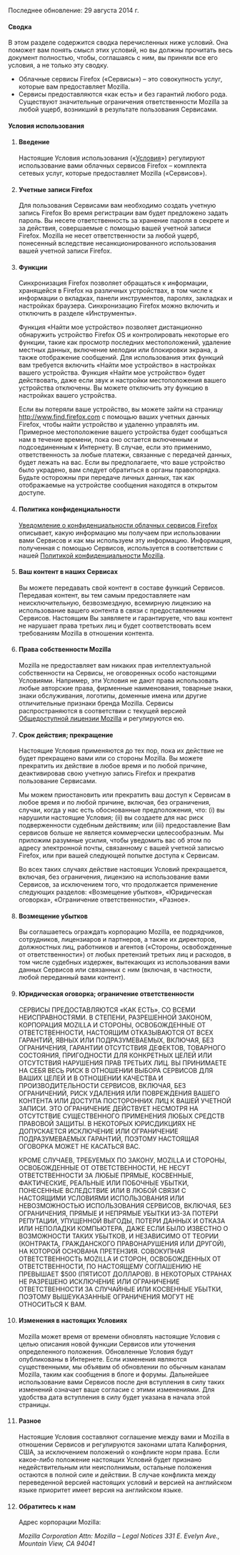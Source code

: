 Последнее обновление: 29 августа 2014 г.

#### Сводка

В этом разделе содержится сводка перечисленных ниже условий. Она поможет вам понять смысл этих условий, но вы должны прочитать весь документ полностью, чтобы, соглашаясь с ним, вы приняли все его условия, а не только эту сводку.

- Облачные сервисы Firefox («Сервисы») – это совокупность услуг, которые вам предоставляет Mozilla.
- Сервисы предоставляются «как есть» и без гарантий любого рода. Существуют значительные ограничения ответственности Mozilla за любой ущерб, возникший в результате пользования Сервисами.

#### Условия использования

1. #### Введение

    Настоящие Условия использования («<u>Условия</u>») регулируют использование вами облачных сервисов Firefox – комплекта сетевых услуг, которые предоставляет Mozilla («Сервисов»).

2. #### Учетные записи Firefox

    Для пользования Сервисами вам необходимо создать учетную запись Firefox  Во время регистрации вам будет предложено задать пароль. Вы несете ответственность за хранение пароля в секрете и за действия, совершаемые с помощью вашей учетной записи Firefox. Mozilla не несет ответственности за любой ущерб, понесенный вследствие несанкционированного использования вашей учетной записи Firefox.

3. #### Функции

    Синхронизация Firefox позволяет обращаться к информации, хранящейся в Firefox на различных устройствах, в том числе к информации о вкладках, панели инструментов, паролях, закладках и настройках браузера. Синхронизацию Firefox можно включить и отключить в разделе «Инструменты».

    Функция «Найти мое устройство» позволяет дистанционно обнаружить устройство Firefox OS и контролировать некоторые его функции, такие как просмотр последних местоположений, удаление местных данных, включение мелодии или блокировки экрана, а также отображение сообщений. Для использования этих функций вам требуется включить «Найти мое устройство» в настройках вашего устройства. Функция «Найти мое устройство» будет действовать, даже если звук и настройки местоположения вашего устройства отключены. Вы можете отключить эту функцию в настройках вашего устройства.

    Если вы потеряли ваше устройство, вы можете зайти на страницу http://www.find.firefox.com с помощью ваших учетных данных Firefox, чтобы найти устройство и удаленно управлять им. Примерное местоположение вашего устройства будет сообщаться нам в течение времени, пока оно остается включенным и подсоединенным к Интернету. В случае, если это применимо, ответственность за любые платежи, связанные с передачей данных, будет лежать на вас. Если вы предполагаете, что ваше устройство было украдено, вам следует обратиться в органы правопорядка. Будьте осторожны при передаче личных данных, так как отображаемые на устройстве сообщения находятся в открытом доступе.

4. #### Политика конфиденциальности

    [Уведомление о конфиденциальности облачных сервисов Firefox](https://www.mozilla.org/privacy/firefox-cloud/) описывает, какую информацию мы получаем при использовании вами Сервисов и как мы используем эту информацию. Информация, полученная с помощью Сервисов, используется в соответствии с нашей [Политикой конфиденциальности Mozilla](https://www.mozilla.org/privacy/).

5. #### Ваш контент в наших Сервисах

    Вы можете передавать свой контент в составе функций Сервисов. Передавая контент, вы тем самым предоставляете нам неисключительную, безвозмездную, всемирную лицензию на использование вашего контента в связи с предоставлением Сервисов. Настоящим Вы заявляете и гарантируете, что ваш контент не нарушает права третьих лиц и будет соответствовать всем требованиям Mozilla в отношении контента.

6. #### Права собственности Mozilla

    Mozilla не предоставляет вам никаких прав интеллектуальной собственности на Сервисы, не оговоренных особо настоящими Условиями. Например, эти Условия не дают права использовать любые авторские права, фирменные наименования, товарные знаки, знаки обслуживания, логотипы, доменные имена или другие отличительные признаки бренда Mozilla. Сервисы распространяются в соответствии с текущей версией [Общедоступной лицензии Mozilla](https://www.mozilla.org/MPL/) и регулируются ею.

7. #### Срок действия; прекращение

    Настоящие Условия применяются до тех пор, пока их действие не будет прекращено вами или со стороны Mozilla. Вы можете прекратить их действие в любое время и по любой причине, деактивировав свою учетную запись Firefox и прекратив пользование Сервисами.

    Мы можем приостановить или прекратить ваш доступ к Сервисам в любое время и по любой причине, включая, без ограничения, случаи, когда у нас есть обоснованные предположения, что: (i) вы нарушили настоящие Условия; (ii) вы создаете для нас риск подверженности судебным действиям; или (iii) предоставление Вам сервисов больше не является коммерчески целесообразным. Мы приложим разумные усилия, чтобы уведомить вас об этом по адресу электронной почты, связанному с вашей учетной записью Firefox, или при вашей следующей попытке доступа к Сервисам.

    Во всех таких случаях действие настоящих Условий прекращается, включая, без ограничения, лицензию на использование вами Сервисов, за исключением того, что продолжается применение следующих разделов: «Возмещение убытков», «Юридическая оговорка», «Ограничение ответственности», «Разное».

8. #### Возмещение убытков

    Вы соглашаетесь ограждать корпорацию Mozilla, ее подрядчиков, сотрудников, лицензиаров и партнеров, а также их директоров, должностных лиц, работников и агентов («Стороны, освобожденные от ответственности») от любых претензий третьих лиц и расходов, в том числе судебных издержек, вытекающих из использования вами данных Сервисов или связанных с ним (включая, в частности, любой переданный вами контент).

9. #### Юридическая оговорка; ограничение ответственности

    СЕРВИСЫ ПРЕДОСТАВЛЯЮТСЯ «КАК ЕСТЬ», СО ВСЕМИ НЕИСПРАВНОСТЯМИ. В СТЕПЕНИ, РАЗРЕШЕННОЙ ЗАКОНОМ, КОРПОРАЦИЯ MOZILLA И СТОРОНЫ, ОСВОБОЖДЕННЫЕ ОТ ОТВЕТСТВЕННОСТИ, НАСТОЯЩИМ ОТКАЗЫВАЮТСЯ ОТ ВСЕХ ГАРАНТИЙ, ЯВНЫХ ИЛИ ПОДРАЗУМЕВАЕМЫХ, ВКЛЮЧАЯ, БЕЗ ОГРАНИЧЕНИЯ, ГАРАНТИИ ОТСУТСТВИЯ ДЕФЕКТОВ, ТОВАРНОГО СОСТОЯНИЯ, ПРИГОДНОСТИ ДЛЯ КОНКРЕТНЫХ ЦЕЛЕЙ ИЛИ ОТСУТСТВИЯ НАРУШЕНИЯ ПРАВ ТРЕТЬИХ ЛИЦ. ВЫ ПРИНИМАЕТЕ НА СЕБЯ ВЕСЬ РИСК В ОТНОШЕНИИ ВЫБОРА СЕРВИСОВ ДЛЯ ВАШИХ ЦЕЛЕЙ И В ОТНОШЕНИИ КАЧЕСТВА И ПРОИЗВОДИТЕЛЬНОСТИ СЕРВИСОВ, ВКЛЮЧАЯ, БЕЗ ОГРАНИЧЕНИЙ, РИСК УДАЛЕНИЯ ИЛИ ПОВРЕЖДЕНИЯ ВАШЕГО КОНТЕНТА ИЛИ ДОСТУПА ПОСТОРОННИХ ЛИЦ К ВАШЕЙ УЧЕТНОЙ ЗАПИСИ. ЭТО ОГРАНИЧЕНИЕ ДЕЙСТВУЕТ НЕСМОТРЯ НА ОТСУТСТВИЕ СУЩЕСТВЕННОГО ПРИМЕНЕНИЯ ЛЮБЫХ СРЕДСТВ ПРАВОВОЙ ЗАЩИТЫ. В НЕКОТОРЫХ ЮРИСДИКЦИЯХ НЕ ДОПУСКАЕТСЯ ИСКЛЮЧЕНИЕ ИЛИ ОГРАНИЧЕНИЕ ПОДРАЗУМЕВАЕМЫХ ГАРАНТИЙ, ПОЭТОМУ НАСТОЯЩАЯ ОГОВОРКА МОЖЕТ НЕ КАСАТЬСЯ ВАС.

    КРОМЕ СЛУЧАЕВ, ТРЕБУЕМЫХ ПО ЗАКОНУ, MOZILLA И СТОРОНЫ, ОСВОБОЖДЕННЫЕ ОТ ОТВЕТСТВЕННОСТИ, НЕ НЕСУТ ОТВЕТСТВЕННОСТИ ЗА ЛЮБЫЕ ПРЯМЫЕ, КОСВЕННЫЕ, ФАКТИЧЕСКИЕ, РЕАЛЬНЫЕ ИЛИ ПОБОЧНЫЕ УБЫТКИ, ПОНЕСЕННЫЕ ВСЛЕДСТВИЕ ИЛИ В ЛЮБОЙ СВЯЗИ С НАСТОЯЩИМИ УСЛОВИЯМИ ИСПОЛЬЗОВАНИЯ ИЛИ НЕВОЗМОЖНОСТЬЮ ИСПОЛЬЗОВАНИЯ СЕРВИСОВ, ВКЛЮЧАЯ, БЕЗ ОГРАНИЧЕНИЯ, ПРЯМЫЕ И НЕПРЯМЫЕ УБЫТКИ ИЗ-ЗА ПОТЕРИ РЕПУТАЦИИ, УПУЩЕННОЙ ВЫГОДЫ, ПОТЕРИ ДАННЫХ И ОТКАЗА ИЛИ НЕПОЛАДКИ КОМПЬЮТЕРА, ДАЖЕ ЕСЛИ БЫЛО ИЗВЕСТНО О ВОЗМОЖНОСТИ ТАКИХ УБЫТКОВ, И НЕЗАВИСИМО ОТ ТЕОРИИ (КОНТРАКТА, ГРАЖДАНСКОГО ПРАВОНАРУШЕНИЯ ИЛИ ДРУГОЙ), НА КОТОРОЙ ОСНОВАНА ПРЕТЕНЗИЯ. СОВОКУПНАЯ ОТВЕТСТВЕННОСТЬ MOZILLA И СТОРОН, ОСВОБОЖДЕННЫХ ОТ ОТВЕТСТВЕННОСТИ, ПО НАСТОЯЩЕМУ СОГЛАШЕНИЮ НЕ ПРЕВЫШАЕТ $500 (ПЯТИСОТ ДОЛЛАРОВ). В НЕКОТОРЫХ СТРАНАХ НЕ РАЗРЕШЕНО ИСКЛЮЧЕНИЕ ИЛИ ОГРАНИЧЕНИЕ ОТВЕТСТВЕННОСТИ ЗА СЛУЧАЙНЫЕ ИЛИ КОСВЕННЫЕ УБЫТКИ, ПОЭТОМУ ВЫШЕУКАЗАННЫЕ ОГРАНИЧЕНИЯ МОГУТ НЕ ОТНОСИТЬСЯ К ВАМ.

10. #### Изменения в настоящих Условиях

    Mozilla может время от времени обновлять настоящие Условия с целью описания новой функции Сервисов или уточнения определенного положения. Обновленные Условия будут опубликованы в Интернете. Если изменения являются существенными, мы объявим об обновлении по обычным каналам Mozilla, таким как сообщения в блоге и форумы. Дальнейшее использование вами Сервисов после дня вступления в силу таких изменений означает ваше согласие с этими изменениями. Для удобства дата вступления в силу будет указана в начала этой страницы.

11. #### Разное

    Настоящие Условия составляют соглашение между вами и Mozilla в отношении Сервисов и регулируются законами штата Калифорния, США, за исключением положений о конфликте норм права. Если какое-либо положение настоящих Условий будет признано недействительным или неисполнимым, остальные положения остаются в полной силе и действии. В случае конфликта между переведенной версией настоящих условий и версией на английском языке приоритет имеет версия на английском языке.

12. #### Обратитесь к нам

    Адрес корпорации Mozilla:

    <address>
      Mozilla Corporation 
      Attn: Mozilla – Legal Notices 
      331 E. Evelyn Ave., 
      Mountain View, CA 94041 
    </address>
